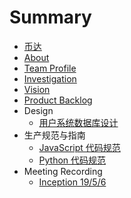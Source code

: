 # Summary

* [币达](README.md)
* [About](docs/about.md)
* [Team Profile](docs/teamProfile.md)
* [Investigation](docs/investigation.md)
* [Vision](docs/vision.md)
* [Product Backlog](docs/productBacklog.md)
* Design
    * [用户系统数据库设计](docs/design/userSystem.md)
* 生产规范与指南
    * [JavaScript 代码规范](docs/productionSpecification/jsCodeStyle.md)
    * [Python 代码规范](docs/productionSpecification/pyCodeStyle.md)
* Meeting Recording
    * [Inception 19/5/6](docs/meettingRecording/inception.md)

